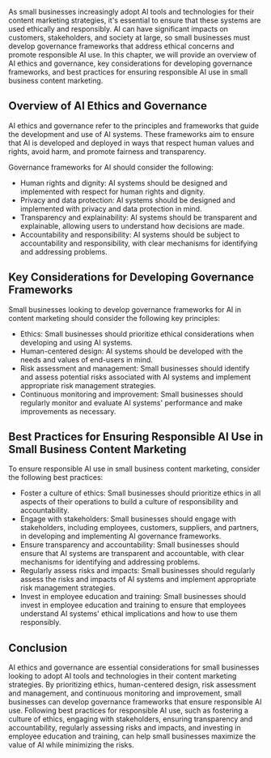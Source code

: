 

As small businesses increasingly adopt AI tools and technologies for their content marketing strategies, it's essential to ensure that these systems are used ethically and responsibly. AI can have significant impacts on customers, stakeholders, and society at large, so small businesses must develop governance frameworks that address ethical concerns and promote responsible AI use. In this chapter, we will provide an overview of AI ethics and governance, key considerations for developing governance frameworks, and best practices for ensuring responsible AI use in small business content marketing.

Overview of AI Ethics and Governance
------------------------------------

AI ethics and governance refer to the principles and frameworks that guide the development and use of AI systems. These frameworks aim to ensure that AI is developed and deployed in ways that respect human values and rights, avoid harm, and promote fairness and transparency.

Governance frameworks for AI should consider the following:

* Human rights and dignity: AI systems should be designed and implemented with respect for human rights and dignity.
* Privacy and data protection: AI systems should be designed and implemented with privacy and data protection in mind.
* Transparency and explainability: AI systems should be transparent and explainable, allowing users to understand how decisions are made.
* Accountability and responsibility: AI systems should be subject to accountability and responsibility, with clear mechanisms for identifying and addressing problems.

Key Considerations for Developing Governance Frameworks
-------------------------------------------------------

Small businesses looking to develop governance frameworks for AI in content marketing should consider the following key principles:

* Ethics: Small businesses should prioritize ethical considerations when developing and using AI systems.
* Human-centered design: AI systems should be developed with the needs and values of end-users in mind.
* Risk assessment and management: Small businesses should identify and assess potential risks associated with AI systems and implement appropriate risk management strategies.
* Continuous monitoring and improvement: Small businesses should regularly monitor and evaluate AI systems' performance and make improvements as necessary.

Best Practices for Ensuring Responsible AI Use in Small Business Content Marketing
----------------------------------------------------------------------------------

To ensure responsible AI use in small business content marketing, consider the following best practices:

* Foster a culture of ethics: Small businesses should prioritize ethics in all aspects of their operations to build a culture of responsibility and accountability.
* Engage with stakeholders: Small businesses should engage with stakeholders, including employees, customers, suppliers, and partners, in developing and implementing AI governance frameworks.
* Ensure transparency and accountability: Small businesses should ensure that AI systems are transparent and accountable, with clear mechanisms for identifying and addressing problems.
* Regularly assess risks and impacts: Small businesses should regularly assess the risks and impacts of AI systems and implement appropriate risk management strategies.
* Invest in employee education and training: Small businesses should invest in employee education and training to ensure that employees understand AI systems' ethical implications and how to use them responsibly.

Conclusion
----------

AI ethics and governance are essential considerations for small businesses looking to adopt AI tools and technologies in their content marketing strategies. By prioritizing ethics, human-centered design, risk assessment and management, and continuous monitoring and improvement, small businesses can develop governance frameworks that ensure responsible AI use. Following best practices for responsible AI use, such as fostering a culture of ethics, engaging with stakeholders, ensuring transparency and accountability, regularly assessing risks and impacts, and investing in employee education and training, can help small businesses maximize the value of AI while minimizing the risks.
